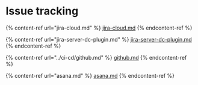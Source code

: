 # Issue tracking

{% content-ref url="jira-cloud.md" %}
[jira-cloud.md](jira-cloud.md)
{% endcontent-ref %}

{% content-ref url="jira-server-dc-plugin.md" %}
[jira-server-dc-plugin.md](jira-server-dc-plugin.md)
{% endcontent-ref %}

{% content-ref url="../ci-cd/github.md" %}
[github.md](../ci-cd/github.md)
{% endcontent-ref %}

{% content-ref url="asana.md" %}
[asana.md](asana.md)
{% endcontent-ref %}
